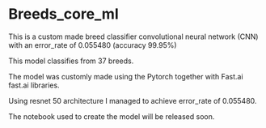 # Breeds_core_ml

This is a custom made breed classifier convolutional neural network (CNN) with an error_rate of 0.055480 (accuracy 99.95%)

This model classifies from 37 breeds.

The model was customly made using the Pytorch together with Fast.ai fast.ai libraries.

Using resnet 50 architecture I managed to achieve error_rate of 0.055480. 

The notebook used to create the model will be released soon. 

